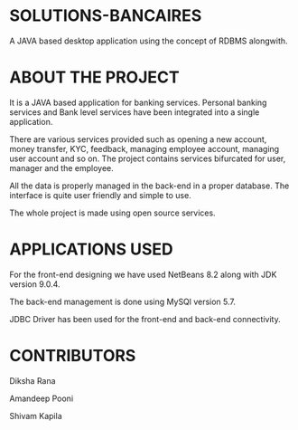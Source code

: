 # SOLUTIONS-BANCAIRES

A JAVA based desktop application using the concept of RDBMS alongwith.

# ABOUT THE PROJECT

It is a JAVA based application for banking services. Personal banking services and Bank level services have been integrated into a single application.

There are various services provided such as opening a new account, money transfer, KYC, feedback, managing employee account, managing user account and so on. The project contains services bifurcated for user, manager and the employee.

All the data is properly managed in the back-end in a proper database. The interface is quite user friendly and simple to use.

The whole project is made using open source services.

# APPLICATIONS USED

For the front-end designing we have used NetBeans 8.2 along with JDK version 9.0.4.

The back-end management is done using MySQl version 5.7.

JDBC Driver has been used for the front-end and back-end connectivity.

# CONTRIBUTORS

Diksha Rana

Amandeep Pooni

Shivam Kapila
